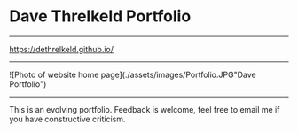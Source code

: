 # Dave Threlkeld Portfolio
---
https://dethrelkeld.github.io/

---
![Photo of website home page](./assets/images/Portfolio.JPG"Dave Portfolio")

---

This is an evolving portfolio. Feedback is welcome, feel free to email me if you have constructive criticism.





